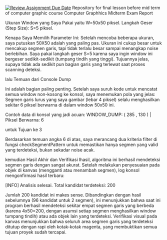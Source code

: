 [![Review Assignment Due Date](https://classroom.github.com/assets/deadline-readme-button-22041afd0340ce965d47ae6ef1cefeee28c7c493a6346c4f15d667ab976d596c.svg)](https://classroom.github.com/a/ZCO_vauY)
Repository for final lesson before mid term of computer graphic course
Computer Graphhics Midterm Exam Report

Ukuran Window yang Saya Pakai yaitu W=50x50 piksel.
Langkah Geser (Step Size): S=5 piksel.

Kenapa Saya Memilih Parameter Ini:
Setelah mencoba beberapa ukuran, saya putuskan 50X50  adalah yang paling pas. Ukuran ini cukup besar untuk mencakup segmen garis, tapi tidak terlalu besar sampai menangkap noise berlebihan. Saya pakai langkah geser S=5 karena saya ingin window ini bergeser sedikit-sedikit (tumpang tindih yang tinggi). Tujuannya jelas, supaya tidak ada sedikit pun bagian garis yang terlewat saat proses scanning deteksi.

lalu Temuan dari Console Dump 

Ini adalah bagian paling penting. Setelah saya suruh kode untuk mencatat semua window non-kosong ke konsol, saya menemukan pola yang jelas: Segmen garis lurus yang saya gambar (lebar 4 piksel) selalu menghasilkan sekitar 6 piksel berwarna di dalam window 50x50 ini.

Contoh data di konsol yang jadi acuan:
WINDOW_DUMP: ( 285 , 130 ) | Piksel Berwarna: 6

untuk Tujuan ke 3

Berdasarkan temuan angka 6 di atas, saya merancang dua kriteria filter di fungsi checkSegmentPattern untuk memastikan hanya segmen yang valid yang terdeteksi, bukan sekadar noise acak.

kemudian Hasil Akhir dan Verifikasi
lhasil, algoritma ini berhasil mendeteksi segmen garis dengan sangat akurat. Setelah melakukan penyesuaian pada objek di kanvas (mengganti atau menambah segmen), log konsol mengonfirmasi hasil terbaru:

[INFO] Analisis selesai. Total kandidat terdeteksi: 200

Jumlah 200 kandidat ini makes sense. Dibandingkan dengan hasil sebelumnya (96 kandidat untuk 2 segmen), ini menunjukkan bahwa saat ini program berhasil mendeteksi sekitar empat segmen garis yang berbeda (karena 4x50=200, dengan asumsi setiap segmen menghasilkan window tumpang tindih) atau ada objek lain yang terdeteksi. Verifikasi visual pada kanvas menunjukkan bahwa seluruh area segmen garis yang terdeteksi ditutup dengan rapi oleh kotak-kotak magenta, yang membuktikan semua tujuan proyek sudah tercapai.
